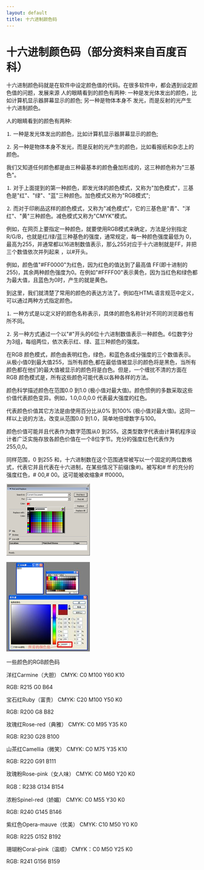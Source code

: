 ```yaml
---
layout: default
title: 十六进制颜色码
---
```


# 十六进制颜色码（部分资料来自百度百科）

十六进制颜色码就是在软件中设定颜色值的代码。在很多软件中，都会遇到设定颜色值的问题，发展来源 人的眼睛看到的颜色有两种: 一种是发光体发出的颜色，比如计算机显示器屏幕显示的颜色; 另一种是物体本身不 发光，而是反射的光产生 十六进制颜色。

人的眼睛看到的颜色有两种:

⒈ 一种是发光体发出的颜色，比如计算机显示器屏幕显示的颜色;

⒉ 另一种是物体本身不发光，而是反射的光产生的颜色，比如看报纸和杂志上的颜色。

我们又知道任何颜色都是由三种最基本的颜色叠加形成的，这三种颜色称为"三基色"。

⒈ 对于上面提到的第一种颜色，即发光体的颜色模式，又称为"加色模式"，三基色是"红"、"绿"、"蓝"三种颜色。加色模式又称为"RGB模式";

⒉ 而对于印刷品这样的颜色模式，又称为"减色模式"，它的三基色是"青"、"洋红"、"黄"三种颜色。减色模式又称为"CMYK"模式。

例如，在网页上要指定一种颜色，就要使用RGB模式来确定，方法是分别指定R/G/B，也就是红/绿/蓝三种基色的强度，通常规定，每一种颜色强度最低为 0，最高为255，并通常都以16进制数值表示，那么255对应于十六进制就是FF，并把三个数值依次并列起来 ，以#开头。

例如，颜色值"#FF0000"为红色，因为红色的值达到了最高值 FF(即十进制的255)，其余两种颜色强度为0。在例如"#FFFF00"表示黄色，因为当红色和绿色都为最大值，且蓝色为0时，产生的就是黄色。

到这里，我们就清楚了常用的颜色的表达方法了。例如在HTML语言规范中定义，可以通过两种方式指定颜色。

⒈ 一种方式是以定义好的颜色名称表示，具体的颜色名称针对不同的浏览器也有所不同。

⒉ 另一种方式通过一个以"#"开头的6位十六进制数值表示一种颜色。6位数字分为3组，每组两位，依次表示红、绿、蓝三种颜色的强度。

在RGB 颜色模式，颜色由表明红色，绿色，和蓝色各成分强度的三个数值表示。从极小值0到最大值255，当所有颜色,都在最低值被显示的颜色将是黑色，当所有颜色都在他们的最大值被显示的颜色将是白色。但是，一个缠扰不清的方面在RGB 颜色模式是，所有这些颜色可能代表以各种各样的方法。

颜色科学描述颜色在范围0.0 到1.0 (极小值对最大值)。颜色惯例的多数采取这些价值代表颜色变异。例如，1.0,0.0,0.0 代表最大强度的红色。

代表颜色价值其它方法是由使用百分比从0% 到100% (极小值对最大值)。这同一样以上说的方法，改变从范围0.0 到1.0，简单地倍增数字与100。

颜色价值可能并且代表作为数字范围从0 到255。这类型数字代表由计算机程序设计者广泛实施存放各颜色价值在一个8位字节。充分的强度红色代表作为255,0,0。

同样范围，0 到255 和，十六进制数在这个范围通常被写以一个固定的两位数格式，代表它并且代表在十六进制，在某些情况下前缀(象#)。被写和# ff 的充分的强度红色，# 00,# 00。这可能被收缩象# ff0000。

![](https://github.com/mountaintouhouman/homework/blob/gh-pages/p2.png?raw=true)

![](https://github.com/mountaintouhouman/homework/blob/gh-pages/p1.jpg?raw=true)

一些颜色的RGB颜色码

洋红Carmine（大胆） CMYK: C0 M100 Y60 K10

RGB: R215 G0 B64

宝石红Ruby（富贵） CMYK: C20 M100 Y50 K0

RGB: R200 G8 B82

玫瑰红Rose-red（典雅） CMYK: C0 M95 Y35 K0

RGB: R230 G28 B100

山茶红Camellia（微笑） CMYK: C0 M75 Y35 K10

RGB: R220 G91 B111

玫瑰粉Rose-pink（女人味） CMYK: C0 M60 Y20 K0

RGB：R238 G134 B154

浓粉Spinel-red（娇媚） CMYK: C0 M55 Y30 K0

RGB: R240 G145 B146

紫红色Opera-mauve（优美） CMYK: C10 M50 Y0 K0

RGB: R225 G152 B192

珊瑚粉Coral-pink（温顺） CMYK：C0 M50 Y25 K0

RGB: R241 G156 B159
